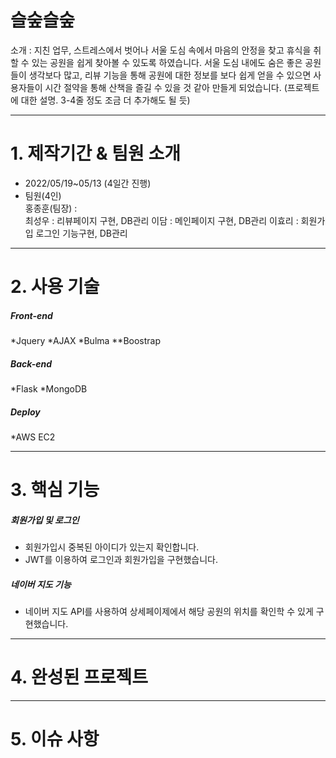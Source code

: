 # 슬숲슬숲
소개 : 지친 업무, 스트레스에서 벗어나 서울 도심 속에서 마음의 안정을 찾고 휴식을 취할 수 있는 공원을 쉽게 찾아볼 수 있도록 하였습니다. 서울 도심 내에도 숨은 좋은 공원들이 생각보다 많고, 리뷰 기능을 통해 공원에 대한 정보를 보다 쉽게 얻을 수 있으면 사용자들이 시간 절약을 통해 산책을 즐길 수 있을 것 같아 만들게 되었습니다.
(프로젝트에 대한 설명. 3-4줄 정도 조금 더 추가해도 될 듯)

------------

# 1. 제작기간 & 팀원 소개
- 2022/05/19~05/13 (4일간 진행)
- 팀원(4인)  
홍종훈(팀장) :  
최성우 :  리뷰페이지 구현, DB관리
이담 :  메인페이지 구현, DB관리
이효리 :  회원가입 로그인 기능구현, DB관리

------------

# 2. 사용 기술

##### Front-end
*Jquery
*AJAX
*Bulma
**Boostrap

##### Back-end
*Flask
*MongoDB

##### Deploy
*AWS EC2



------------

# 3. 핵심 기능

##### 회원가입 및 로그인
* 회원가입시 중복된 아이디가 있는지 확인합니다.
* JWT를 이용하여 로그인과 회원가입을 구현했습니다.


##### 네이버 지도 기능
* 네이버 지도 API를 사용하여 상세페이제에서 해당 공원의 위치를 확인학 수 있게 구현했습니다.


------------

# 4. 완성된 프로젝트

------------

# 5. 이슈 사항 


